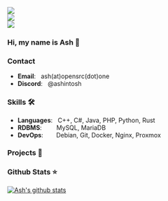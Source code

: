 ![](https://komarev.com/ghpvc/?username=Ashintosh&color=6aa6f8)<br>
![](https://img.shields.io/github/followers/Ashintosh?style=social)<br>
![](https://img.shields.io/github/stars/Ashintosh?style=social)<br>

### Hi, my name is Ash 👋

### Contact
- **Email**: &nbsp;  ash(at)opensrc(dot)one
- **Discord**: &nbsp;  @ashintosh

### Skills 🛠️
- **Languages**: &nbsp;        C++, C#, Java, PHP, Python, Rust
- **RDBMS**:   &nbsp;&nbsp;   MySQL, MariaDB
- **DevOps**:  &ensp;&nbsp;&nbsp;    Debian, Git, Docker, Nginx, Proxmox

### Projects 🐾


### Github Stats ⭐
[![Ash's github stats](https://github-readme-stats.vercel.app/api?username=Ashintosh&show_icons=true&theme=tokyonight)](https://github.com/anuraghazra/github-readme-stats)
